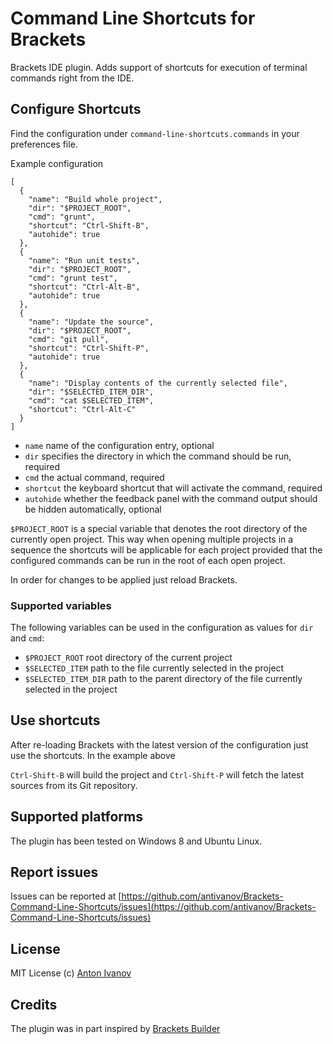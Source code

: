 Command Line Shortcuts for Brackets
===============================

Brackets IDE plugin. Adds support of shortcuts for execution of terminal commands right from the IDE.

## Configure Shortcuts

Find the configuration under `command-line-shortcuts.commands` in your preferences file.

Example configuration

```
[
  {
    "name": "Build whole project",
    "dir": "$PROJECT_ROOT",
    "cmd": "grunt",
    "shortcut": "Ctrl-Shift-B",
    "autohide": true
  },
  {
    "name": "Run unit tests",
    "dir": "$PROJECT_ROOT",
    "cmd": "grunt test",
    "shortcut": "Ctrl-Alt-B",
    "autohide": true
  },
  {
    "name": "Update the source",
    "dir": "$PROJECT_ROOT",
    "cmd": "git pull",
    "shortcut": "Ctrl-Shift-P",
    "autohide": true
  },
  {
    "name": "Display contents of the currently selected file",
    "dir": "$SELECTED_ITEM_DIR",
    "cmd": "cat $SELECTED_ITEM",
    "shortcut": "Ctrl-Alt-C"
  }
]
```

* `name` name of the configuration entry, optional
* `dir` specifies the directory in which the command should be run, required
* `cmd` the actual command, required
* `shortcut` the keyboard shortcut that will activate the command, required
* `autohide` whether the feedback panel with the command output should be hidden automatically, optional

`$PROJECT_ROOT` is a special variable that denotes the root directory of the currently open project. This way when opening multiple projects in a sequence the shortcuts will be applicable for each project provided that the configured commands can be run in the root of each open project.

In order for changes to be applied just reload Brackets.

### Supported variables

The following variables can be used in the configuration as values for `dir` and `cmd`:

* `$PROJECT_ROOT` root directory of the current project
* `$SELECTED_ITEM` path to the file currently selected in the project
* `$SELECTED_ITEM_DIR` path to the parent directory of the file currently selected in the project

## Use shortcuts

After re-loading Brackets with the latest version of the configuration just use the shortcuts. In the example above

`Ctrl-Shift-B` will build the project and `Ctrl-Shift-P` will fetch the latest sources from its Git repository.

## Supported platforms

The plugin has been tested on Windows 8 and Ubuntu Linux.

## Report issues

Issues can be reported at [https://github.com/antivanov/Brackets-Command-Line-Shortcuts/issues](https://github.com/antivanov/Brackets-Command-Line-Shortcuts/issues)

## License

MIT License
(c) [Anton Ivanov](http://smthngsmwhr.wordpress.com/)

Credits
---------------

The plugin was in part inspired by [Brackets Builder](https://github.com/Vhornets/brackets-builder)
